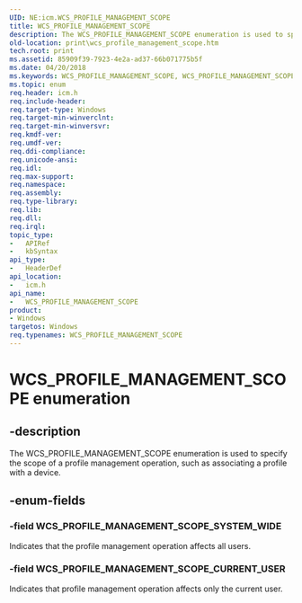 ```yaml
---
UID: NE:icm.WCS_PROFILE_MANAGEMENT_SCOPE
title: WCS_PROFILE_MANAGEMENT_SCOPE
description: The WCS_PROFILE_MANAGEMENT_SCOPE enumeration is used to specify the scope of a profile management operation, such as associating a profile with a device.
old-location: print\wcs_profile_management_scope.htm
tech.root: print
ms.assetid: 85909f39-7923-4e2a-ad37-66b071775b5f
ms.date: 04/20/2018
ms.keywords: WCS_PROFILE_MANAGEMENT_SCOPE, WCS_PROFILE_MANAGEMENT_SCOPE enumeration [Print Devices], WCS_PROFILE_MANAGEMENT_SCOPE_CURRENT_USER, WCS_PROFILE_MANAGEMENT_SCOPE_SYSTEM_WIDE, colorfnc_b2538ca0-b062-408d-a9f4-52c06c0b3ced.xml, icm/WCS_PROFILE_MANAGEMENT_SCOPE, icm/WCS_PROFILE_MANAGEMENT_SCOPE_CURRENT_USER, icm/WCS_PROFILE_MANAGEMENT_SCOPE_SYSTEM_WIDE, print.wcs_profile_management_scope
ms.topic: enum
req.header: icm.h
req.include-header: 
req.target-type: Windows
req.target-min-winverclnt:
req.target-min-winversvr: 
req.kmdf-ver: 
req.umdf-ver: 
req.ddi-compliance: 
req.unicode-ansi: 
req.idl: 
req.max-support: 
req.namespace: 
req.assembly: 
req.type-library: 
req.lib: 
req.dll: 
req.irql: 
topic_type:
-	APIRef
-	kbSyntax
api_type:
-	HeaderDef
api_location:
-	icm.h
api_name:
-	WCS_PROFILE_MANAGEMENT_SCOPE
product:
- Windows
targetos: Windows
req.typenames: WCS_PROFILE_MANAGEMENT_SCOPE
---
```


# WCS_PROFILE_MANAGEMENT_SCOPE enumeration


## -description


The WCS_PROFILE_MANAGEMENT_SCOPE enumeration is used to specify the scope of a profile management operation, such as associating a profile with a device.


## -enum-fields




### -field WCS_PROFILE_MANAGEMENT_SCOPE_SYSTEM_WIDE

Indicates that the profile management operation affects all users.


### -field WCS_PROFILE_MANAGEMENT_SCOPE_CURRENT_USER

Indicates that profile management operation affects only the current user.

